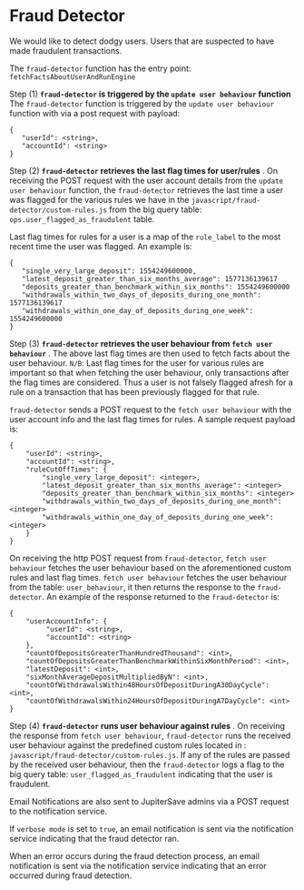 # Fraud Detector

We would like to detect dodgy users. Users that are suspected to have made fraudulent transactions.

The `fraud-detector` function has the entry point: `fetchFactsAboutUserAndRunEngine`

Step (1) **`fraud-detector` is triggered by the `update user behaviour` function**
The `fraud-detector` function is triggered by the `update user behaviour` function with via a post request with
payload:
```
{
   "userId": <string>,
   "accountId": <string>
}
```

Step (2) **`fraud-detector` retrieves the last flag times for user/rules** .
On receiving the POST request with the user account details from the `update user behaviour`
function, the `fraud-detector` retrieves the last time a user was flagged for the 
various rules we have in the `javascript/fraud-detector/custom-rules.js` from the big query table: 
`ops.user_flagged_as_fraudulent` table.

Last flag times for rules for a user is a map of the `rule_label` to the most recent time the
 user was flagged. An example is:
```
{
   "single_very_large_deposit": 1554249600000,
   "latest_deposit_greater_than_six_months_average": 1577136139617
   "deposits_greater_than_benchmark_within_six_months": 1554249600000
   "withdrawals_within_two_days_of_deposits_during_one_month": 1577136139617
   "withdrawals_within_one_day_of_deposits_during_one_week": 1554249600000
}
```

Step (3) **`fraud-detector` retrieves the user behaviour from `fetch user behaviour`** .
The above last flag times are then used to fetch facts about the user behaviour.
`N/B`: Last flag times for the user for various rules are important so that when fetching the user behaviour,
only transactions after the flag times are considered. 
Thus a user is not falsely flagged afresh for a rule on a transaction that has been previously flagged for that rule.
 
`fraud-detector` sends a POST request to the `fetch user behaviour` with the user account info and the last flag times for rules.
A sample request payload is: 
```
{
    "userId": <string>,
    "accountId": <string>,
    "ruleCutOffTimes": {
        "single_very_large_deposit": <integer>,
        "latest_deposit_greater_than_six_months_average": <integer>
        "deposits_greater_than_benchmark_within_six_months": <integer>
        "withdrawals_within_two_days_of_deposits_during_one_month": <integer>
        "withdrawals_within_one_day_of_deposits_during_one_week": <integer>
    }
}
```

On receiving the http POST request from `fraud-detector`, `fetch user behaviour` fetches the user behaviour 
based on the aforementioned custom rules and last flag times. `fetch user behaviour` fetches the user 
behaviour from the table: `user_behaviour`, it then returns the response to the `fraud-detector`.
An example of the response returned to the `fraud-detector` is:
```
{
    "userAccountInfo": {
         "userId": <string>,
         "accountId": <string>
    },
    "countOfDepositsGreaterThanHundredThousand": <int>,
    "countOfDepositsGreaterThanBenchmarkWithinSixMonthPeriod": <int>,
    "latestDeposit": <int>,
    "sixMonthAverageDepositMultipliedByN": <int>,
    "countOfWithdrawalsWithin48HoursOfDepositDuringA30DayCycle": <int>,
    "countOfWithdrawalsWithin24HoursOfDepositDuringA7DayCycle": <int>
}
```

Step (4) **`fraud-detector` runs user behaviour against rules** . 
On receiving the response from `fetch user behaviour`, `fraud-detector` runs the received user behaviour against the 
predefined custom rules located in : `javascript/fraud-detector/custom-rules.js`.
If any of the rules are passed by the received user behaviour, then the `fraud-detector` logs a flag to the 
big query table: `user_flagged_as_fraudulent` indicating that the user is fraudulent. 

Email Notifications are also sent to JupiterSave admins via a POST request to the notification service.

If `verbose mode` is set to `true`, an email notification is sent via the notification service indicating that the 
fraud detector ran.

When an error occurs during the fraud detection process, an email notification is sent via the notification service 
indicating that an error occurred during fraud detection. 